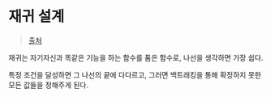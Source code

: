 # 재귀 설계

> [출처](https://davi06000.tistory.com/47)

재귀는 자기자신과 똑같은 기능을 하는 함수를 품은 함수로, 나선을 생각하면 가장 쉽다.

특정 조건을 달성하면 그 나선의 끝에 다다르고, 그러면 백트래킹을 통해 확정하지 못한 모든 값들을 정해주게 된다.